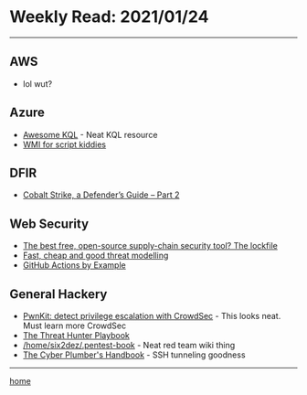 # Weekly Read: 2021/01/24
----

## AWS

 * lol wut?


## Azure

 * [Awesome KQL](https://github.com/reprise99/awesome-kql-sentinel) - Neat KQL resource
 * [WMI for script kiddies](https://www.trustedsec.com/blog/wmi-for-script-kiddies/)

## DFIR
 
 * [Cobalt Strike, a Defender’s Guide – Part 2](https://thedfirreport.com/2022/01/24/cobalt-strike-a-defenders-guide-part-2/)



## Web Security
 
 * [The best free, open-source supply-chain security tool? The lockfile](https://r2c.dev/blog/2022/the-best-free-open-source-supply-chain-tool-the-lockfile/)
 * [Fast, cheap and good threat modelling](https://shostack.org/files/papers/Fast-Cheap-and-Good.pdf)
 * [GitHub Actions by Example](https://www.actionsbyexample.com/)


## General Hackery

 * [PwnKit: detect privilege escalation with CrowdSec](https://crowdsec.net/blog/pwnkit-avoid-privilege-escalation-with-crowdsec/) - This looks neat. Must learn more CrowdSec
 * [The Threat Hunter Playbook](https://github.com/OTRF/ThreatHunter-Playbook)
 * [/home/six2dez/.pentest-book](https://pentestbook.six2dez.com/) - Neat red team wiki thing
 * [The Cyber Plumber's Handbook](https://github.com/opsdisk/the_cyber_plumbers_handbook) - SSH tunneling goodness


----
[home](index.md)
